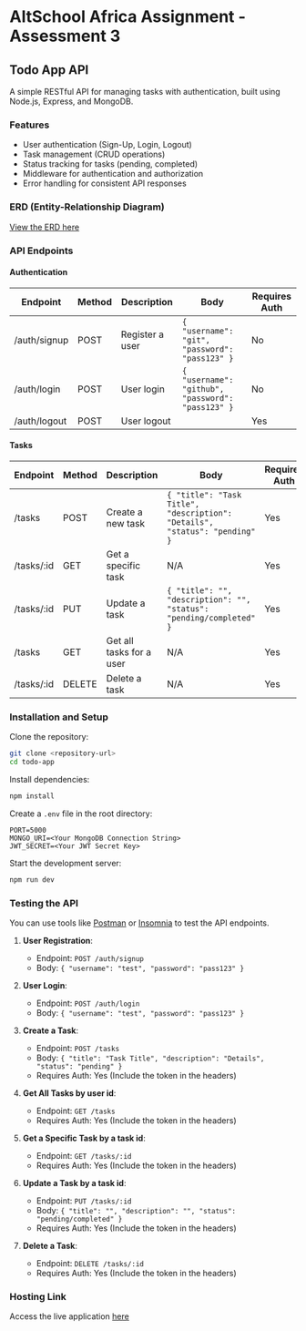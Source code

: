 # AltSchool Africa Assignment - Assessment 3

## Todo App API

A simple RESTful API for managing tasks with authentication, built using Node.js, Express, and MongoDB.

### Features

- User authentication (Sign-Up, Login, Logout)
- Task management (CRUD operations)
- Status tracking for tasks (pending, completed)
- Middleware for authentication and authorization
- Error handling for consistent API responses

### ERD (Entity-Relationship Diagram)

[View the ERD here](https://dbdiagram.io/d/todo-app-6752c8d0e9daa85acae1a217)

### API Endpoints

#### Authentication

| Endpoint     | Method | Description     | Body                                                  | Requires Auth |
| ------------ | ------ | --------------- | ----------------------------------------------------- | ------------- |
| /auth/signup | POST   | Register a user | `{ "username": "git", "password": "pass123" }` | No            |
| /auth/login  | POST   | User login      | `{ "username": "github", "password": "pass123" }` | No            |
| /auth/logout | POST   | User logout     |                                                       | Yes           |

#### Tasks

| Endpoint          | Method | Description              | Body                                                                       | Requires Auth |
| ----------------- | ------ | ------------------------ | -------------------------------------------------------------------------- | ------------- |
| /tasks            | POST   | Create a new task        | `{ "title": "Task Title", "description": "Details", "status": "pending" }` | Yes           |
| /tasks/:id        | GET    | Get a specific task      | N/A                                                                        | Yes           |
| /tasks/:id        | PUT    | Update a task            | `{ "title": "", "description": "", "status": "pending/completed" }`        | Yes           |
| /tasks            | GET    | Get all tasks for a user | N/A                                                                        | Yes           |
| /tasks/:id        | DELETE | Delete a task            | N/A                                                                        | Yes           |

### Installation and Setup

Clone the repository:

```bash
git clone <repository-url>
cd todo-app
```

Install dependencies:

```bash
npm install
```

Create a `.env` file in the root directory:

```
PORT=5000
MONGO_URI=<Your MongoDB Connection String>
JWT_SECRET=<Your JWT Secret Key>
```

Start the development server:

```bash
npm run dev
```

### Testing the API

You can use tools like [Postman](https://www.postman.com/) or [Insomnia](https://insomnia.rest/) to test the API endpoints.

1. **User Registration**:
    - Endpoint: `POST /auth/signup`
    - Body: `{ "username": "test", "password": "pass123" }`

2. **User Login**:
    - Endpoint: `POST /auth/login`
    - Body: `{ "username": "test", "password": "pass123" }`

3. **Create a Task**:
    - Endpoint: `POST /tasks`
    - Body: `{ "title": "Task Title", "description": "Details", "status": "pending" }`
    - Requires Auth: Yes (Include the token in the headers)

4. **Get All Tasks by user id**:
    - Endpoint: `GET /tasks`
    - Requires Auth: Yes (Include the token in the headers)

5. **Get a Specific Task by a task id**:
    - Endpoint: `GET /tasks/:id`
    - Requires Auth: Yes (Include the token in the headers)

6. **Update a Task by a task id**:
    - Endpoint: `PUT /tasks/:id`
    - Body: `{ "title": "", "description": "", "status": "pending/completed" }`
    - Requires Auth: Yes (Include the token in the headers)

7. **Delete a Task**:
    - Endpoint: `DELETE /tasks/:id`
    - Requires Auth: Yes (Include the token in the headers)

### Hosting Link

Access the live application [here](#)
